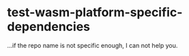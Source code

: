 # test-wasm-platform-specific-dependencies
 ...if the repo name is not specific enough, I can not help you.
